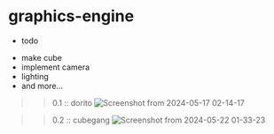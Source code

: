 # graphics-engine



+ todo
-   make cube
-   implement camera
-   lighting
-   and more...

>> 0.1 :: dorito
![Screenshot from 2024-05-17 02-14-17](https://github.com/Tyousafdev/graphics-engine/assets/111599910/77c26390-472b-4f9e-bf37-be98d7f54a91)



>> 0.2 :: cubegang
![Screenshot from 2024-05-22 01-33-23](https://github.com/Tyousafdev/graphics-engine/assets/111599910/c442c09d-63f0-48ff-b306-61c1400036e9)


